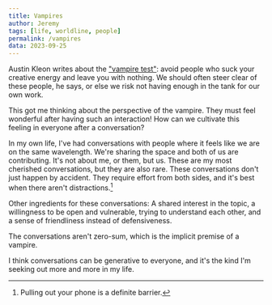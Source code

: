 ```yaml
---
title: Vampires
author: Jeremy
tags: [life, worldline, people]
permalink: /vampires
data: 2023-09-25
---
```

Austin Kleon writes about the ["vampire test"](https://austinkleon.com/2020/12/08/the-vampire-test/): avoid people who suck your creative energy and leave you with nothing. We should often steer clear of these people, he says, or else we risk not having enough in the tank for our own work.

This got me thinking about the perspective of the vampire. They must feel wonderful after having such an interaction! How can we cultivate this feeling in everyone after a conversation?

In my own life, I've had conversations with people where it feels like we are on the same wavelength. We're sharing the space and both of us are contributing. It's not about me, or them, but us. These are my most cherished conversations, but they are also rare. These conversations don't just happen by accident. They require effort from both sides, and it's best when there aren't distractions.[^1]

Other ingredients for these conversations: A shared interest in the topic, a willingness to be open and vulnerable, trying to understand each other, and a sense of friendliness instead of defensiveness.

The conversations aren't zero-sum, which is the implicit premise of a vampire.

I think conversations can be generative to everyone, and it's the kind I'm seeking out more and more in my life.

[^1]: Pulling out your phone is a definite barrier.
